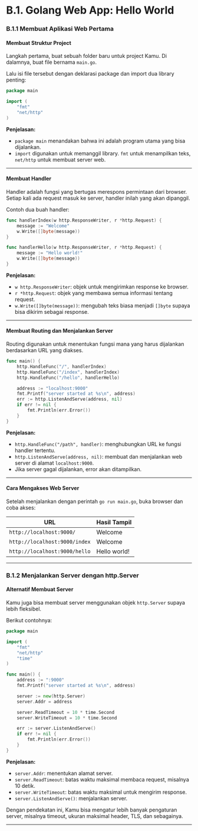 # B.1. Golang Web App: Hello World

### B.1.1 Membuat Aplikasi Web Pertama

#### Membuat Struktur Project

Langkah pertama, buat sebuah folder baru untuk project Kamu. Di dalamnya, buat file bernama `main.go`.

Lalu isi file tersebut dengan deklarasi package dan import dua library penting:

```go
package main

import (
	"fmt"
	"net/http"
)
```

**Penjelasan:**

* `package main` menandakan bahwa ini adalah program utama yang bisa dijalankan.
* `import` digunakan untuk memanggil library. `fmt` untuk menampilkan teks, `net/http` untuk membuat server web.

***

#### Membuat Handler

Handler adalah fungsi yang bertugas merespons permintaan dari browser. Setiap kali ada request masuk ke server, handler inilah yang akan dipanggil.

Contoh dua buah handler:

```go
func handlerIndex(w http.ResponseWriter, r *http.Request) {
	message := "Welcome"
	w.Write([]byte(message))
}

func handlerHello(w http.ResponseWriter, r *http.Request) {
	message := "Hello world!"
	w.Write([]byte(message))
}
```

**Penjelasan:**

* `w http.ResponseWriter`: objek untuk mengirimkan response ke browser.
* `r *http.Request`: objek yang membawa semua informasi tentang request.
* `w.Write([]byte(message))`: mengubah teks biasa menjadi `[]byte` supaya bisa dikirim sebagai response.

***

#### Membuat Routing dan Menjalankan Server

Routing digunakan untuk menentukan fungsi mana yang harus dijalankan berdasarkan URL yang diakses.

```go
func main() {
	http.HandleFunc("/", handlerIndex)
	http.HandleFunc("/index", handlerIndex)
	http.HandleFunc("/hello", handlerHello)

	address := "localhost:9000"
	fmt.Printf("server started at %s\n", address)
	err := http.ListenAndServe(address, nil)
	if err != nil {
		fmt.Println(err.Error())
	}
}
```

**Penjelasan:**

* `http.HandleFunc("/path", handler)`: menghubungkan URL ke fungsi handler tertentu.
* `http.ListenAndServe(address, nil)`: membuat dan menjalankan web server di alamat `localhost:9000`.
* Jika server gagal dijalankan, error akan ditampilkan.

***

#### Cara Mengakses Web Server

Setelah menjalankan dengan perintah `go run main.go`, buka browser dan coba akses:

| URL                           | Hasil Tampil |
| ----------------------------- | ------------ |
| `http://localhost:9000/`      | Welcome      |
| `http://localhost:9000/index` | Welcome      |
| `http://localhost:9000/hello` | Hello world! |

***

### B.1.2 Menjalankan Server dengan http.Server

#### Alternatif Membuat Server

Kamu juga bisa membuat server menggunakan objek `http.Server` supaya lebih fleksibel.

Berikut contohnya:

```go
package main

import (
	"fmt"
	"net/http"
	"time"
)

func main() {
	address := ":9000"
	fmt.Printf("server started at %s\n", address)

	server := new(http.Server)
	server.Addr = address

	server.ReadTimeout = 10 * time.Second
	server.WriteTimeout = 10 * time.Second

	err := server.ListenAndServe()
	if err != nil {
		fmt.Println(err.Error())
	}
}
```

**Penjelasan:**

* `server.Addr`: menentukan alamat server.
* `server.ReadTimeout`: batas waktu maksimal membaca request, misalnya 10 detik.
* `server.WriteTimeout`: batas waktu maksimal untuk mengirim response.
* `server.ListenAndServe()`: menjalankan server.

Dengan pendekatan ini, Kamu bisa mengatur lebih banyak pengaturan server, misalnya timeout, ukuran maksimal header, TLS, dan sebagainya.

***
